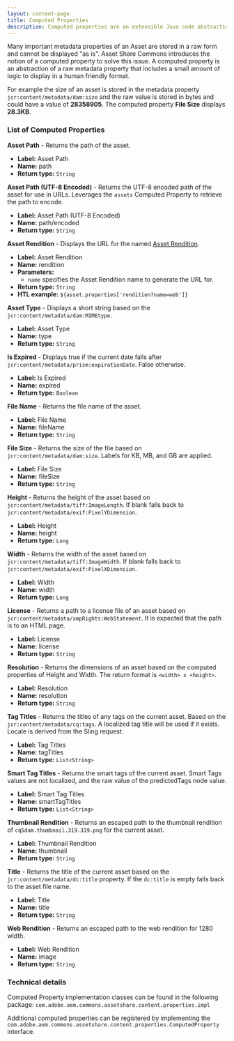 ```yaml
---
layout: content-page
title: Computed Properties
description: Computed properties are an extensible Java code abstraction that allows for attributes drive by business logic, to be accessed in HTL as "normal" asset metadata properties.
---
```


Many important metadata properties of an Asset are stored in a raw form and cannot be displayed "as is". Asset Share Commons introduces the notion of a computed property to solve this issue. A computed property is an abstraction of a raw metadata property that includes a small amount of logic to display in a human friendly format.

For example the size of an asset is stored in the metadata property `jcr:content/metadata/dam:size` and the raw value is stored in bytes and could have a value of **28358905**. The computed property **File Size** displays **28.3KB**.

### List of Computed Properties

**Asset Path** - Returns the path of the asset.

* **Label:** Asset Path
* **Name:** path
* **Return type:** `String`

**Asset Path (UTF-8 Encoded)** - Returns the UTF-8 encoded path of the asset for use in URLs. Leverages the `assets` Computed Property to retrieve the path to encode.

* **Label:** Asset Path (UTF-8 Encoded)
* **Name:** path/encoded
* **Return type:** `String`

**Asset Rendition** - Displays the URL for the named [Asset Rendition](https://opensource.adobe.com/asset-share-commons/pages/development/asset-renditions/).

* **Label:** Asset Rendition
* **Name:** rendition
* **Parameters:**
  * `name` specifies the Asset Rendition name to generate the URL for.
* **Return type:** `String`
* **HTL example:** `${asset.properties['rendition?name=web']}`

**Asset Type** - Displays a short string based on the `jcr:content/metadata/dam:MIMEtype`.

* **Label:** Asset Type
* **Name:** type
* **Return type:** `String`

**Is Expired** - Displays true if the current date falls after `jcr:content/metadata/prism:expirationDate`. False otherwise.

* **Label:** Is Expired
* **Name:** expired
* **Return type:** `Boolean`

**File Name** - Returns the file name of the asset.

* **Label:** File Name
* **Name:** fileName
* **Return type:** `String`

**File Size** - Returns the size of the file based on `jcr:content/metadata/dam:size`. Labels for KB, MB, and GB are applied.

* **Label:** File Size
* **Name:** fileSize
* **Return type:** `String`

**Height** - Returns the height of the asset based on `jcr:content/metadata/tiff:ImageLength`. If blank falls back to `jcr:content/metadata/exif:PixelYDimension`.

* **Label:** Height
* **Name:** height
* **Return type:** `Long`

**Width** - Returns the width of the asset based on `jcr:content/metadata/tiff:ImageWidth`. If blank falls back to `jcr:content/metadata/exif:PixelXDimension`.

* **Label:** Width
* **Name:** width
* **Return type:** `Long`

**License** - Returns a path to a license file of an asset based on `jcr:content/metadata/xmpRights:WebStatement`. It is expected that the path is to an HTML page.

* **Label:** License
* **Name:** license
* **Return type:** `String`

**Resolution** - Returns the dimensions of an asset based on the computed properties of Height and Width. The return format is `<width> x <height>`.

* **Label:** Resolution
* **Name:** resolution
* **Return type:** `String`

**Tag Titles** - Returns the titles of any tags on the current asset. Based on the `jcr:content/metadata/cq:tags`. A localized tag title will be used if it exists. Locale is derived from the Sling request.

* **Label:** Tag Titles
* **Name:** tagTitles
* **Return type:** `List<String>`

**Smart Tag Titles** - Returns the smart tags of the current asset. Smart Tags values are not localized, and the raw value of the predictedTags node value.

* **Label:** Smart Tag Titles
* **Name:** smartTagTitles
* **Return type:** `List<String>`

**Thumbnail Rendition** - Returns an escaped path to the thumbnail rendition of `cq5dam.thumbnail.319.319.png` for the current asset.

* **Label:** Thumbnail Rendition
* **Name:** thumbnail
* **Return type:** `String`

**Title** - Returns the title of the current asset based on the `jcr:content/metadata/dc:title` property. If the `dc:title` is empty falls back to the asset file name.

* **Label:** Title
* **Name:** title
* **Return type:** `String`

**Web Rendition** - Returns an escaped path to the web rendition for 1280 width. 

* **Label:** Web Rendition
* **Name:** image
* **Return type:** `String`

### Technical details

Computed Property implementation classes can be found in the following package: `com.adobe.aem.commons.assetshare.content.properties.impl`

Additional computed properties can be registered by implementing the `com.adobe.aem.commons.assetshare.content.properties.ComputedProperty` interface.
